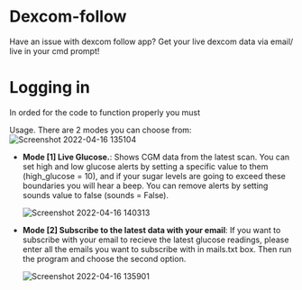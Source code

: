 # Dexcom-follow
Have an issue with dexcom follow app? Get your live dexcom data via email/ live in your cmd prompt! 


# Logging in
In orded for the code to function properly you must

Usage. There are 2 modes you can choose from:
![Screenshot 2022-04-16 135104](https://user-images.githubusercontent.com/72869230/163672156-b772d8fe-ccfa-482e-8da1-e7bb41f4bc56.png)


- **Mode [1] Live Glucose.**: Shows CGM data from the latest scan. You can set high and low glucose alerts by setting a specific value to them (high_glucose = 10), and if your sugar levels are going to exceed these boundaries you will hear a beep. You can remove alerts by setting sounds value to false (sounds = False).

  ![Screenshot 2022-04-16 140313](https://user-images.githubusercontent.com/72869230/163672561-9c9b7a5a-f4f3-41d1-abcf-8cef3a010b82.png)



- **Mode [2] Subscribe to the latest data with your email**: If you want to subscribe with your email to recieve the latest glucose readings, please enter all the emails you want to subscribe with in mails.txt box. Then run the program and choose the second option.

  ![Screenshot 2022-04-16 135901](https://user-images.githubusercontent.com/72869230/163672510-b4ee7990-f23b-4f33-9c52-bb37f307d305.png)


